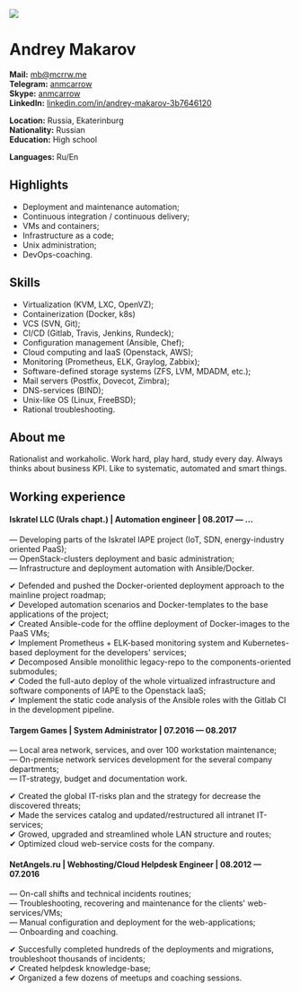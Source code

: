 ![](https://mcrrw.me/img/avatar.jpg)

Andrey Makarov
===========================

**Mail:** [mb@mcrrw.me](mailto:mb@mcrrw.me)  
**Telegram:** [anmcarrow](https://t.me/anmcarrow)  
**Skype:** [anmcarrow](skype:username)  
**LinkedIn:** [linkedin.com/in/andrey-makarov-3b7646120](https://linkedin.com/in/andrey-makarov-3b7646120/)

**Location:** Russia, Ekaterinburg  
**Nationality:** Russian  
**Education:** High school

**Languages:** Ru/En  

Highlights
----------------------------

- Deployment and maintenance automation;  
- Continuous integration / continuous delivery;  
- VMs and containers;  
- Infrastructure as a code;  
- Unix administration;  
- DevOps-coaching.

Skills
----------------------------

- Virtualization (KVM, LXC, OpenVZ);  
- Containerization (Docker, k8s)
- VCS (SVN, Git);  
- CI/CD (Gitlab, Travis, Jenkins, Rundeck);  
- Configuration management (Ansible, Chef);  
- Cloud computing and IaaS (Openstack, AWS);  
- Monitoring (Prometheus, ELK, Graylog, Zabbix);  
- Software-defined storage systems (ZFS, LVM, MDADM, etc.);  
- Mail servers (Postfix, Dovecot, Zimbra);  
- DNS-services (BIND);  
- Unix-like OS (Linux, FreeBSD);  
- Rational troubleshooting.

About me
----------------------------

Rationalist and workaholic. Work hard, play hard, study every day. Always thinks about business KPI. Like to systematic, automated and smart things.

Working experience
----------------------------

####  Iskratel LLC (Urals chapt.) | Automation engineer | 08.2017 — ...

— Developing parts of the Iskratel IAPE project (IoT, SDN, energy-industry oriented PaaS);    
— OpenStack-clusters deployment and basic administration;    
— Infrastructure and deployment automation with Ansible/Docker.  

✔ Defended and pushed the Docker-oriented deployment approach to the mainline project roadmap;    
✔ Developed automation scenarios and Docker-templates to the base applications of the project;    
✔ Created Ansible-code for the offline deployment of Docker-images to the PaaS VMs;    
✔ Implement Prometheus + ELK-based monitoring system and Kubernetes-based deployment for the developers' services;    
✔ Decomposed Ansible monolithic legacy-repo to the components-oriented submodules;    
✔ Coded the full-auto deploy of the whole virtualized infrastructure and software components of IAPE to the Openstack IaaS;    
✔ Implement the static code analysis of the Ansible roles with the Gitlab CI in the development pipeline.

####  Targem Games | System Administrator | 07.2016 — 08.2017


— Local area network, services, and over 100 workstation maintenance;  
— On-premise network services development for the several company departments;  
— IT-strategy, budget and documentation work.

✔ Created the global IT-risks plan and the strategy for decrease the discovered threats;  
✔ Made the services catalog and updated/restructured all intranet IT-services;   
✔ Growed, upgraded and streamlined whole LAN structure and routes;  
✔ Optimized cloud web-service costs for the company.

####  NetAngels.ru | Webhosting/Cloud Helpdesk Engineer | 08.2012 — 07.2016

— On-call shifts and technical incidents routines;  
— Troubleshooting, recovering and maintenance for the clients' web-services/VMs;  
— Manual configuration and deployment for the web-applications;  
— Onboarding and coaching.  

✔ Succesfully completed hundreds of the deployments and migrations, troubleshoot thousands of incidents;  
✔ Created helpdesk knowledge-base;  
✔ Organized a few dozens of meetups and coaching sessions.



